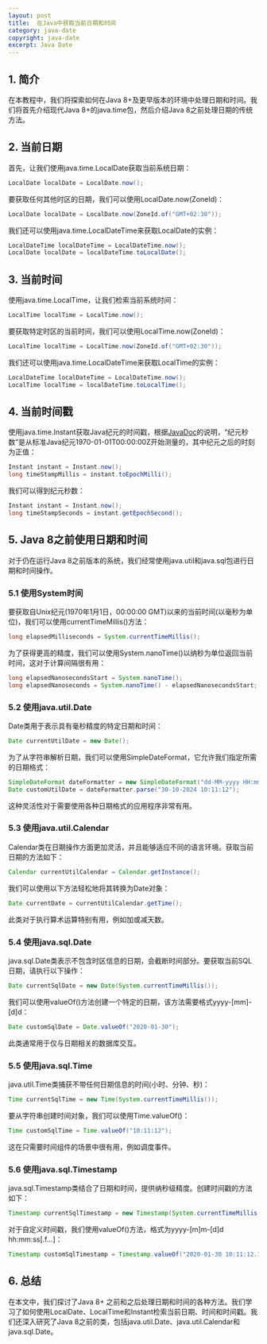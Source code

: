 ```yaml
---
layout: post
title:  在Java中获取当前日期和时间
category: java-date
copyright: java-date
excerpt: Java Date
---
```


## 1. 简介

在本教程中，我们将探索如何在Java 8+及更早版本的环境中处理日期和时间。我们将首先介绍现代Java 8+的java.time包，然后介绍Java 8之前处理日期的传统方法。

## 2. 当前日期

首先，让我们使用java.time.LocalDate获取当前系统日期：

```java
LocalDate localDate = LocalDate.now();
```

要获取任何其他时区的日期，我们可以使用LocalDate.now(ZoneId)：

```java
LocalDate localDate = LocalDate.now(ZoneId.of("GMT+02:30"));
```

我们还可以使用java.time.LocalDateTime来获取LocalDate的实例：

```java
LocalDateTime localDateTime = LocalDateTime.now();
LocalDate localDate = localDateTime.toLocalDate();
```

## 3. 当前时间

使用java.time.LocalTime，让我们检索当前系统时间：

```java
LocalTime localTime = LocalTime.now();
```

要获取特定时区的当前时间，我们可以使用LocalTime.now(ZoneId)：

```java
LocalTime localTime = LocalTime.now(ZoneId.of("GMT+02:30"));
```

我们还可以使用java.time.LocalDateTime来获取LocalTime的实例：

```java
LocalDateTime localDateTime = LocalDateTime.now();
LocalTime localTime = localDateTime.toLocalTime();
```

## 4. 当前时间戳

使用java.time.Instant获取Java纪元的时间戳，根据[JavaDoc](https://docs.oracle.com/en/java/javase/21/docs/api/java.base/java/time/Instant.html)的说明，“纪元秒数”是从标准Java纪元1970-01-01T00:00:00Z开始测量的，其中纪元之后的时刻为正值：

```java
Instant instant = Instant.now();
long timeStampMillis = instant.toEpochMilli();
```

我们可以得到纪元秒数：

```java
Instant instant = Instant.now();
long timeStampSeconds = instant.getEpochSecond();
```

## 5. Java 8之前使用日期和时间

对于仍在运行Java 8之前版本的系统，我们经常使用java.util和java.sql包进行日期和时间操作。

### 5.1 使用System时间

要获取自Unix纪元(1970年1月1日，00:00:00 GMT)以来的当前时间(以毫秒为单位)，我们可以使用currentTimeMillis()方法：

```java
long elapsedMilliseconds = System.currentTimeMillis();
```

为了获得更高的精度，我们可以使用System.nanoTime()以纳秒为单位返回当前时间，这对于计算间隔很有用：

```java
long elapsedNanosecondsStart = System.nanoTime();
long elapsedNanoseconds = System.nanoTime() - elapsedNanosecondsStart;
```

### 5.2 使用java.util.Date

Date类用于表示具有毫秒精度的特定日期和时间：

```java
Date currentUtilDate = new Date();
```

为了从字符串解析日期，我们可以使用SimpleDateFormat，它允许我们指定所需的日期格式：

```java
SimpleDateFormat dateFormatter = new SimpleDateFormat("dd-MM-yyyy HH:mm:ss");
Date customUtilDate = dateFormatter.parse("30-10-2024 10:11:12");
```

这种灵活性对于需要使用各种日期格式的应用程序非常有用。

### 5.3 使用java.util.Calendar

Calendar类在日期操作方面更加灵活，并且能够适应不同的语言环境。获取当前日期的方法如下：

```java
Calendar currentUtilCalendar = Calendar.getInstance();
```

我们可以使用以下方法轻松地将其转换为Date对象：

```java
Date currentDate = currentUtilCalendar.getTime();
```

此类对于执行算术运算特别有用，例如加或减天数。

### 5.4 使用java.sql.Date

java.sql.Date类表示不包含时区信息的日期，会截断时间部分。要获取当前SQL日期，请执行以下操作：

```java
Date currentSqlDate = new Date(System.currentTimeMillis());
```

我们可以使用valueOf()方法创建一个特定的日期，该方法需要格式yyyy-[mm\]-[d\]d：

```java
Date customSqlDate = Date.valueOf("2020-01-30");
```

此类通常用于仅与日期相关的数据库交互。

### 5.5 使用java.sql.Time

java.util.Time类捕获不带任何日期信息的时间(小时、分钟、秒)：

```java
Time currentSqlTime = new Time(System.currentTimeMillis());
```

要从字符串创建时间对象，我们可以使用Time.valueOf()：

```java
Time customSqlTime = Time.valueOf("10:11:12");
```

这在只需要时间组件的场景中很有用，例如调度事件。

### 5.6 使用java.sql.Timestamp

java.sql.Timestamp类结合了日期和时间，提供纳秒级精度。创建时间戳的方法如下：

```java
Timestamp currentSqlTimestamp = new Timestamp(System.currentTimeMillis());
```

对于自定义时间戳，我们使用valueOf()方法，格式为yyyy-[m\]m-[d\]d hh:mm:ss[.f...\]：

```java
Timestamp customSqlTimestamp = Timestamp.valueOf("2020-01-30 10:11:12.123456789");
```

## 6. 总结

在本文中，我们探讨了Java 8+ 之前和之后处理日期和时间的各种方法。我们学习了如何使用LocalDate、LocalTime和Instant检索当前日期、时间和时间戳。我们还深入研究了Java 8之前的类，包括java.util.Date、java.util.Calendar和java.sql.Date。